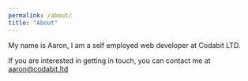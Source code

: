 ```yaml
---
permalink: /about/
title: "About"
---
```


My name is Aaron, I am a self employed web developer at Codabit LTD.

If you are interested in getting in touch, you can contact me at aaron@codabit.ltd
